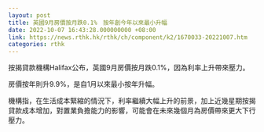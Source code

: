 ```yaml
---
layout: post
title: 英國9月房價按月跌0.1%　按年創今年以來最小升幅
date: 2022-10-07 16:43:28.000000000 +08:00
link: https://news.rthk.hk/rthk/ch/component/k2/1670033-20221007.htm
categories: rthk
---
```


按揭貸款機構Halifax公布，英國9月房價按月跌0.1%，因為利率上升帶來壓力。

房價按年則升9.9%，是自1月以來最小按年升幅。

機構指，在生活成本緊縮的情況下，利率繼續大幅上升的前景，加上近幾星期按揭貸款成本增加，對置業負擔能力的影響，可能會在未來幾個月為房價帶來更大下行壓力。
